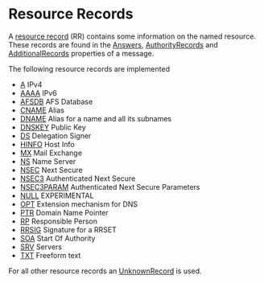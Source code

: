 ﻿# Resource Records

A [resource record](xref:Makaretu.Dns.ResourceRecord) (RR) contains some information on the named resource.  These records are found in the 
[Answers](xref:Makaretu.Dns.Message.Answers), 
[AuthorityRecords](xref:Makaretu.Dns.Message.AuthorityRecords) and
[AdditionalRecords](xref:Makaretu.Dns.Message.AdditionalRecords) properties of a message.

The following resource records are implemented

- [A](xref:Makaretu.Dns.ARecord) IPv4
- [AAAA](xref:Makaretu.Dns.AAAARecord) IPv6
- [AFSDB](xref:Makaretu.Dns.AFSDBRecord) AFS Database
- [CNAME](xref:Makaretu.Dns.CNAMERecord) Alias
- [DNAME](xref:Makaretu.Dns.DNAMERecord) Alias for a name and all its subnames
- [DNSKEY](xref:Makaretu.Dns.DNSKEYRecord) Public Key
- [DS](xref:Makaretu.Dns.DSRecord) Delegation Signer
- [HINFO](xref:Makaretu.Dns.HINFORecord) Host Info
- [MX](xref:Makaretu.Dns.MXRecord) Mail Exchange
- [NS](xref:Makaretu.Dns.NSRecord) Name Server
- [NSEC](xref:Makaretu.Dns.NSECRecord) Next Secure
- [NSEC3](xref:Makaretu.Dns.NSEC3Record) Authenticated Next Secure
- [NSEC3PARAM](xref:Makaretu.Dns.NSEC3PARAMRecord) Authenticated Next Secure Parameters
- [NULL](xref:Makaretu.Dns.NULLRecord) EXPERIMENTAL
- [OPT](xref:Makaretu.Dns.OPTRecord) Extension mechanism for DNS
- [PTR](xref:Makaretu.Dns.PTRRecord) Domain Name Pointer
- [RP](xref:Makaretu.Dns.RPRecord) Responsible Person
- [RRSIG](xref:Makaretu.Dns.RRSIG) Signature for a RRSET
- [SOA](xref:Makaretu.Dns.SOARecord) Start Of Authority
- [SRV](xref:Makaretu.Dns.SRVRecord) Servers
- [TXT](xref:Makaretu.Dns.TXTRecord) Freeform text

For all other resource records an [UnknownRecord](xref:Makaretu.Dns.UnknownRecord) is used.

